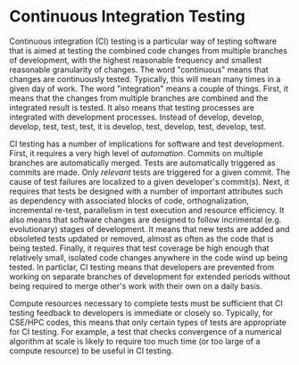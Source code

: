 # Continuous Integration Testing

Continuous integration (CI) testing is a particular way of testing software that is aimed at testing
the combined code changes from multiple branches of development, with the highest reasonable frequency
and smallest reasonable granularity of changes. The word "continuous" means that changes are continuously
tested. Typically, this will mean many times in a given day of work. The word "integration" means a
couple of things. First, it means that the changes from multiple branches are combined and the integrated
result is tested. It also means that testing processes are integrated with development processes. Instead
of develop, develop, develop, test, test, test, it is develop, test, develop, test, develop, test.

CI testing has a number of implications for software and test development. First, it requires a very high
level of _automation_. Commits on multiple branches are automatically merged. Tests are automatically triggered
as commits are made. Only _relevant_ tests are
triggered for a given commit. The cause of test failures are localized to a given developer's commit(s).
Next, it requires that tests be designed with a number of important attributes such as dependency with
associated blocks of code, orthognalization, incremental re-test, parallelism in test execution and
resource efficiency. It also means
that software changes are designed to follow incrimental (e.g. evolutionary) stages of development. It means
that new tests are added and obsoleted tests updated or removed, almost as often as the code that is being tested.
Finally, it requires that test coverage be high enough that relatively small, isolated code changes anywhere
in the code wind up being tested. In particlar, CI testing means that developers are prevented from working
on separate branches of development for extended periods without being required to merge other's work with
their own on a daily basis.

Compute resources necessary to complete tests must be sufficient that CI testing feedback to developers
is immediate or closely so. Typically, for CSE/HPC codes, this means that only certain types of tests are
appropriate for CI testing. For example, a test that checks convergence of a numerical algorithm at scale is
likely to require too much time (or too large of a compute resource) to be useful in CI testing.

